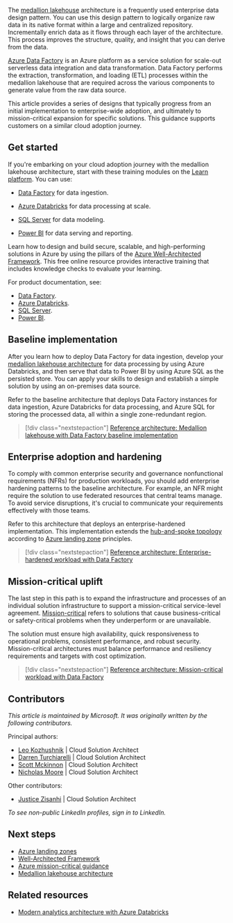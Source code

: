 The [medallion lakehouse](/azure/databricks/lakehouse/medallion) architecture is a frequently used enterprise data design pattern. You can use this design pattern to logically organize raw data in its native format within a large and centralized repository. Incrementally enrich data as it flows through each layer of the architecture. This process improves the structure, quality, and insight that you can derive from the data.

[Azure Data Factory](/azure/data-factory) is an Azure platform as a service solution for scale-out serverless data integration and data transformation. Data Factory performs the extraction, transformation, and loading (ETL) processes within the medallion lakehouse that are required across the various components to generate value from the raw data source.  

This article provides a series of designs that typically progress from an initial implementation to enterprise-wide adoption, and ultimately to mission-critical expansion for specific solutions. This guidance supports customers on a similar cloud adoption journey.

## Get started

If you're embarking on your cloud adoption journey with the medallion lakehouse architecture, start with these training modules on the [Learn platform](https://learn.microsoft.com). You can use:

- [Data Factory](/training/paths/data-integration-scale-azure-data-factory) for data ingestion.

- [Azure Databricks](/training/paths/data-engineer-azure-databricks) for data processing at scale.

- [SQL Server](/training/paths/azure-sql-fundamentals) for data modeling.  

- [Power BI](/credentials/certifications/power-bi-data-analyst-associate) for data serving and reporting.

Learn how to design and build secure, scalable, and high-performing solutions in Azure by using the pillars of the [Azure Well-Architected Framework](/training/paths/azure-well-architected-framework). This free online resource provides interactive training that includes knowledge checks to evaluate your learning.

For product documentation, see:

- [Data Factory](/azure/data-factory/).
- [Azure Databricks](/azure/databricks/).
- [SQL Server](/azure/azure-sql/).
- [Power BI](/power-bi/).

## Baseline implementation

After you learn how to deploy Data Factory for data ingestion, develop your [medallion lakehouse architecture](/azure/databricks/lakehouse/medallion) for data processing by using Azure Databricks, and then serve that data to Power BI by using Azure SQL as the persisted store. You can apply your skills to design and establish a simple solution by using an on-premises data source.

Refer to the baseline architecture that deploys Data Factory instances for data ingestion, Azure Databricks for data processing, and Azure SQL for storing the processed data, all within a single zone-redundant region.

> [!div class="nextstepaction"]
> [Reference architecture: Medallion lakehouse with Data Factory baseline implementation](azure-data-factory-on-azure-landing-zones-baseline.yml)

## Enterprise adoption and hardening

To comply with common enterprise security and governance nonfunctional requirements (NFRs) for production workloads, you should add enterprise hardening patterns to the baseline architecture. For example, an NFR might require the solution to use federated resources that central teams manage. To avoid service disruptions, it's crucial to communicate your requirements effectively with those teams.

Refer to this architecture that deploys an enterprise-hardened implementation. This implementation extends the [hub-and-spoke topology](/azure/architecture/networking/architecture/hub-spoke-vwan-architecture) according to [Azure landing zone](/azure/cloud-adoption-framework/ready/landing-zone/) principles.  

> [!div class="nextstepaction"]
> [Reference architecture: Enterprise-hardened workload with Data Factory](azure-data-factory-enterprise-hardened.yml)

## Mission-critical uplift

The last step in this path is to expand the infrastructure and processes of an individual solution infrastructure to support a mission-critical service-level agreement. [Mission-critical](/azure/well-architected/mission-critical/mission-critical-overview) refers to solutions that cause business-critical or safety-critical problems when they underperform or are unavailable.  

The solution must ensure high availability, quick responsiveness to operational problems, consistent performance, and robust security. Mission-critical architectures must balance performance and resiliency requirements and targets with cost optimization.  

> [!div class="nextstepaction"]
> [Reference architecture: Mission-critical workload with Data Factory](azure-data-factory-mission-critical.yml)

## Contributors

*This article is maintained by Microsoft. It was originally written by the following contributors.*

Principal authors:

- [Leo Kozhushnik](https://www.linkedin.com/in/leo-kozhushnik-ab16707/) | Cloud Solution Architect
- [Darren Turchiarelli](https://www.linkedin.com/in/darren-turchiarelli/) | Cloud Solution Architect
- [Scott Mckinnon](https://www.linkedin.com/in/scott-mckinnon-96756a83) | Cloud Solution Architect
- [Nicholas Moore](https://www.linkedin.com/in/nicholas-moore/) | Cloud Solution Architect

Other contributors:

- [Justice Zisanhi](https://www.linkedin.com/in/justice-zisanhi/) | Cloud Solution Architect

*To see non-public LinkedIn profiles, sign in to LinkedIn.*

## Next steps

- [Azure landing zones](/azure/cloud-adoption-framework/ready/landing-zone/)
- [Well-Architected Framework](/azure/well-architected/)
- [Azure mission-critical guidance](/azure/well-architected/mission-critical/mission-critical-overview)
- [Medallion lakehouse architecture](/azure/databricks/lakehouse/medallion)

## Related resources

- [Modern analytics architecture with Azure Databricks](azure-databricks-modern-analytics-architecture.yml)
